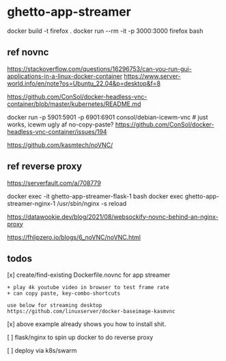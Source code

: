 # ghetto-app-streamer


docker build -t firefox .
docker run --rm -it -p 3000:3000 firefox bash

## ref novnc

https://stackoverflow.com/questions/16296753/can-you-run-gui-applications-in-a-linux-docker-container
https://www.server-world.info/en/note?os=Ubuntu_22.04&p=desktop&f=8

https://github.com/ConSol/docker-headless-vnc-container/blob/master/kubernetes/README.md

docker run -p 5901:5901 -p 6901:6901 consol/debian-icewm-vnc # just works, icewm ugly af
no-copy-paste? https://github.com/ConSol/docker-headless-vnc-container/issues/194

https://github.com/kasmtech/noVNC/


## ref reverse proxy

https://serverfault.com/a/708779

docker exec -it ghetto-app-streamer-flask-1 bash
docker exec ghetto-app-streamer-nginx-1 /usr/sbin/nginx -s reload

https://datawookie.dev/blog/2021/08/websockify-novnc-behind-an-nginx-proxy


https://fhlipzero.io/blogs/6_noVNC/noVNC.html

## todos

[x] create/find-existing Dockerfile.novnc for app streamer

    + play 4k youtube video in browser to test frame rate
    + can copy paste, key-combo-shortcuts

    use below for streaming desktop
    https://github.com/linuxserver/docker-baseimage-kasmvnc

[x] above example already shows you how to install shit.

[ ] flask/nginx to spin up docker to do reverse proxy

[ ] deploy via k8s/swarm


```
